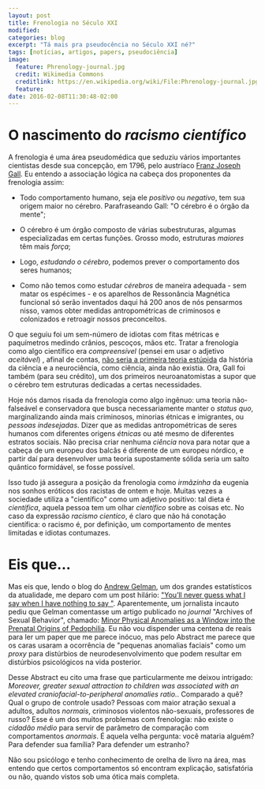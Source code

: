 ```yaml
---
layout: post
title: Frenologia no Século XXI
modified:
categories: blog
excerpt: "Tá mais pra pseudocência no Século XXI né?"
tags: [notícias, artigos, papers, pseudociência]
image:
  feature: Phrenology-journal.jpg
  credit: Wikimedia Commons
  creditlink: https://en.wikipedia.org/wiki/File:Phrenology-journal.jpg
  feature:
date: 2016-02-08T11:30:48-02:00
---
```


# O nascimento do _racismo científico_

A frenologia é uma área pseudomédica que seduziu vários importantes cientistas desde sua concepção, em 1796, pelo austríaco [Franz Joseph Gall](https://en.wikipedia.org/wiki/Franz_Joseph_Gall). Eu entendo a associação lógica na cabeça dos proponentes da frenologia assim:

 * Todo comportamento humano, seja ele _positivo_ ou _negativo_, tem sua origem maior no cérebro. Parafraseando Gall: "O cérebro é o órgão da mente";

 * O cérebro é um órgão composto de várias subestruturas, algumas especializadas em certas funções. Grosso modo, estruturas _maiores_ têm mais _força_;

 * Logo, _estudando o cérebro_, podemos prever o comportamento dos seres humanos;

 * Como não temos como estudar _cérebros_ de maneira adequada - sem matar os espécimes - e os aparelhos de Ressonância Magnética funcional só serão inventados daqui há 200 anos  de nós pensarmos nisso, vamos obter medidas antropométricas de criminosos e colonizados e retroagir nossos preconceitos.

 O que seguiu foi um sem-número de idiotas com fitas métricas e paquímetros medindo crânios, pescoços, mãos etc. Tratar a frenologia como algo científico era _compreensível_ (pensei em usar o adjetivo _aceitável_) , afinal de contas, [não seria a primeira teoria estúpida](http://www.wired.com/2013/08/the-most-bonkers-scientific-theories-and-why-you-should-be-thankful-for-them/) da história da ciência e a neurociência, como ciência, ainda não existia. Ora, Gall foi também (para seu crédito), um dos primeiros neuroanatomistas a supor que o cérebro tem estruturas dedicadas a certas necessidades.

 Hoje nós damos risada da frenologia como algo ingênuo: uma teoria não-falseável e conservadora que busca necessariamente manter o _status quo_, marginalizando ainda mais criminosos, minorias étnicas e imigrantes, ou _pessoas indesejadas_. Dizer que as medidas antropométricas de seres humanos com diferentes origens _étnicas_ ou até mesmo de diferentes estratos sociais. Não precisa criar nenhuma _ciência_ nova para notar que a cabeça de um europeu dos balcâs é diferente de um europeu nórdico, e partir daí para desenvolver uma teoria supostamente sólida seria um salto quântico formidável, se fosse possível.

 Isso tudo já assegura a posição da frenologia como _irmãzinha_ da eugenia nos sonhos eróticos dos racistas de ontem e hoje. Muitas vezes a sociedade utiliza a "científico" como um adjetivo positivo: tal dieta é _científica_, aquela pessoa tem um olhar _científico_ sobre as coisas etc. No caso da expressão _racismo cientíco_, é claro que não há conotação científica: o racismo é, por definição, um comportamento de mentes limitadas e idiotas contumazes.

# Eis que...

 Mas eis que, lendo o blog do [Andrew Gelman](https://en.wikipedia.org/wiki/Andrew_Gelman), um dos grandes estatísticos da atualidade, me deparo com um post hilário: ["You’ll never guess what I say when I have nothing to say
"](http://andrewgelman.com/2016/02/07/what-do-i-say-when-i-dont-have-much-to-say/). Aparentemente, um jornalista incauto pediu que Gelman comentasse um artigo publicado no _journal_ "Archives of Sexual Behavior", chamado: [Minor Physical Anomalies as a Window into the Prenatal Origins of Pedophilia](http://link.springer.com/article/10.1007/s10508-015-0564-7?no-access=true). Eu não vou dispender uma centena de reais para ler um paper que me parece inócuo, mas pelo Abstract me parece que os caras usaram a ocorrência de "pequenas anomalias faciais" como um _proxy_ para distúrbios de neurodesenvolvimento que podem resultar em distúrbios psicológicos na vida posterior.

Desse Abstract eu cito uma frase que particularmente me deixou intrigado: _Moreover, greater sexual attraction to children was associated with an elevated craniofacial-to-peripheral anomalies ratio._. Comparado a quê? Qual o grupo de controle usado? Pessoas com maior atração sexual a adultos, adultos _normais_, criminosos violentos não-sexuais, professores de russo? Esse é um dos muitos problemas com frenologia: não existe o _cidadão médio_ para servir de parâmetro de comparação com comportamentos _anormais_. É aquela velha pergunta: você mataria alguém? Para defender sua família? Para defender um estranho?

Não sou psicólogo e tenho conhecimento de orelha de livro na área, mas entendo que certos comportamentos só encontram explicação, satisfatória ou não, quando vistos sob uma ótica mais completa.
